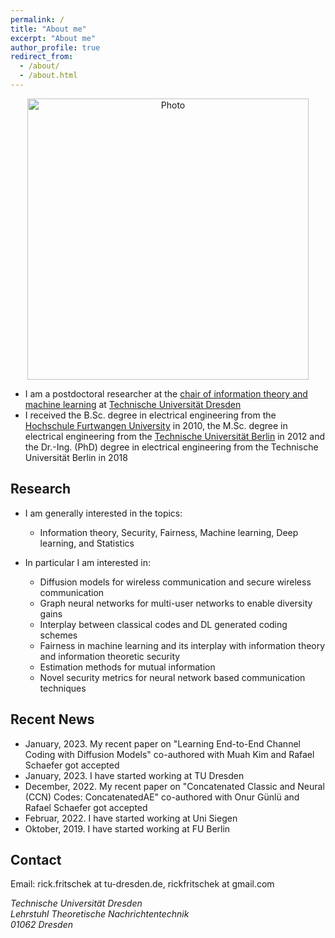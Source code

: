 ```yaml
---
permalink: /
title: "About me"
excerpt: "About me"
author_profile: true
redirect_from: 
  - /about/
  - /about.html
---
```


<p align="center">
  <img src="https://Fritschek.github.io/images/about.jpg?raw=true" alt="Photo" style="width: 450px;"/> 
</p>

* I am a postdoctoral researcher at the [chair of information theory and machine learning](https://tu-dresden.de/ing/elektrotechnik/ifn/itml/die-professur/inhaber?set_language=en) at [Technische Universität Dresden](https://tu-dresden.de/#)
* I received the B.Sc. degree in electrical engineering from the [Hochschule Furtwangen University](https://www.hs-furtwangen.de/en/) in 2010, the M.Sc. degree in electrical engineering from the [Technische Universität Berlin](https://www.tu-berlin.de/menue/home/parameter/en/) in 2012 and the Dr.-Ing. (PhD) degree in electrical engineering from the Technische Universität Berlin in 2018

 
## Research 
 * I am generally interested in the topics:
    * Information theory, Security, Fairness, Machine learning, Deep learning, and Statistics
    
 * In particular I am interested in:
    * Diffusion models for wireless communication and secure wireless communication
    * Graph neural networks for multi-user networks to enable diversity gains
    * Interplay between classical codes and DL generated coding schemes
    * Fairness in machine learning and its interplay with information theory and information theoretic security
    * Estimation methods for mutual information
    * Novel security metrics for neural network based communication techniques


## Recent News
* January, 2023. My recent paper on "Learning End-to-End Channel Coding with Diffusion Models" co-authored with Muah Kim and Rafael Schaefer got accepted
* January, 2023. I have started working at TU Dresden
* December, 2022. My recent paper on "Concatenated Classic and Neural (CCN) Codes: ConcatenatedAE" co-authored with Onur Günlü and Rafael Schaefer got accepted
* Februar, 2022. I have started working at Uni Siegen
* Oktober, 2019. I have started working at FU Berlin

## Contact
Email: rick.fritschek at tu-dresden.de, 
       rickfritschek at gmail.com
<address>
  Technische Universität Dresden <br /> Lehrstuhl Theoretische Nachrichtentechnik<br /> 01062 Dresden
</address>
